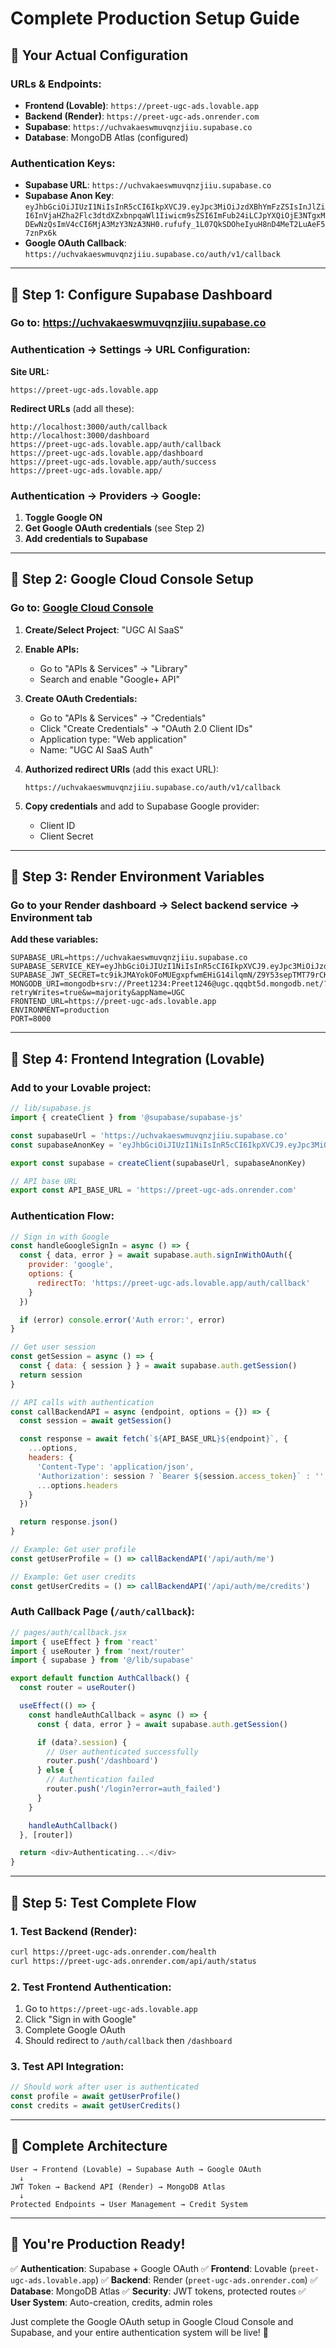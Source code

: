 # Complete Production Setup Guide

## 🔧 Your Actual Configuration

### **URLs & Endpoints:**
- **Frontend (Lovable)**: `https://preet-ugc-ads.lovable.app`
- **Backend (Render)**: `https://preet-ugc-ads.onrender.com`
- **Supabase**: `https://uchvakaeswmuvqnzjiiu.supabase.co`
- **Database**: MongoDB Atlas (configured)

### **Authentication Keys:**
- **Supabase URL**: `https://uchvakaeswmuvqnzjiiu.supabase.co`
- **Supabase Anon Key**: `eyJhbGciOiJIUzI1NiIsInR5cCI6IkpXVCJ9.eyJpc3MiOiJzdXBhYmFzZSIsInJlZiI6InVjaHZha2Flc3dtdXZxbnpqaWl1Iiwicm9sZSI6ImFub24iLCJpYXQiOjE3NTgxMDEwNzQsImV4cCI6MjA3MzY3NzA3NH0.rufufy_1L07QkSDOheIyuH8nD4MeT2LuAeF57znPx6k`
- **Google OAuth Callback**: `https://uchvakaeswmuvqnzjiiu.supabase.co/auth/v1/callback`

---

## 🎯 Step 1: Configure Supabase Dashboard

### **Go to:** https://uchvakaeswmuvqnzjiiu.supabase.co

### **Authentication → Settings → URL Configuration:**

**Site URL:**
```
https://preet-ugc-ads.lovable.app
```

**Redirect URLs** (add all these):
```
http://localhost:3000/auth/callback
http://localhost:3000/dashboard
https://preet-ugc-ads.lovable.app/auth/callback
https://preet-ugc-ads.lovable.app/dashboard
https://preet-ugc-ads.lovable.app/auth/success
https://preet-ugc-ads.lovable.app/
```

### **Authentication → Providers → Google:**
1. **Toggle Google ON**
2. **Get Google OAuth credentials** (see Step 2)
3. **Add credentials to Supabase**

---

## 🎯 Step 2: Google Cloud Console Setup

### **Go to:** [Google Cloud Console](https://console.cloud.google.com)

1. **Create/Select Project**: "UGC AI SaaS"
2. **Enable APIs:**
   - Go to "APIs & Services" → "Library"
   - Search and enable "Google+ API"

3. **Create OAuth Credentials:**
   - Go to "APIs & Services" → "Credentials"
   - Click "Create Credentials" → "OAuth 2.0 Client IDs"
   - Application type: "Web application"
   - Name: "UGC AI SaaS Auth"

4. **Authorized redirect URIs** (add this exact URL):
   ```
   https://uchvakaeswmuvqnzjiiu.supabase.co/auth/v1/callback
   ```

5. **Copy credentials** and add to Supabase Google provider:
   - Client ID
   - Client Secret

---

## 🎯 Step 3: Render Environment Variables

### **Go to your Render dashboard** → Select backend service → Environment tab

**Add these variables:**
```
SUPABASE_URL=https://uchvakaeswmuvqnzjiiu.supabase.co
SUPABASE_SERVICE_KEY=eyJhbGciOiJIUzI1NiIsInR5cCI6IkpXVCJ9.eyJpc3MiOiJzdXBhYmFzZSIsInJlZiI6InVjaHZha2Flc3dtdXZxbnpqaWl1Iiwicm9sZSI6InNlcnZpY2Vfcm9sZSIsImlhdCI6MTc1ODEwMTA3NCwiZXhwIjoyMDczNjc3MDc0fQ.uDdK083H69paciaAyDm7jGny9qBzwqepuY3tQRIWyHg
SUPABASE_JWT_SECRET=tc9ikJMAYokOFoMUEgxpfwmEHiG14ilqmN/Z9Y53sepTMT79rCKE1ED7GPl7poeh2Ym55mCe3aURQzuAU5IJ7w==
MONGODB_URI=mongodb+srv://Preet1234:Preet1246@ugc.qqqbt5d.mongodb.net/?retryWrites=true&w=majority&appName=UGC
FRONTEND_URL=https://preet-ugc-ads.lovable.app
ENVIRONMENT=production
PORT=8000
```

---

## 🎯 Step 4: Frontend Integration (Lovable)

### **Add to your Lovable project:**

```javascript
// lib/supabase.js
import { createClient } from '@supabase/supabase-js'

const supabaseUrl = 'https://uchvakaeswmuvqnzjiiu.supabase.co'
const supabaseAnonKey = 'eyJhbGciOiJIUzI1NiIsInR5cCI6IkpXVCJ9.eyJpc3MiOiJzdXBhYmFzZSIsInJlZiI6InVjaHZha2Flc3dtdXZxbnpqaWl1Iiwicm9sZSI6ImFub24iLCJpYXQiOjE3NTgxMDEwNzQsImV4cCI6MjA3MzY3NzA3NH0.rufufy_1L07QkSDOheIyuH8nD4MeT2LuAeF57znPx6k'

export const supabase = createClient(supabaseUrl, supabaseAnonKey)

// API base URL
export const API_BASE_URL = 'https://preet-ugc-ads.onrender.com'
```

### **Authentication Flow:**

```javascript
// Sign in with Google
const handleGoogleSignIn = async () => {
  const { data, error } = await supabase.auth.signInWithOAuth({
    provider: 'google',
    options: {
      redirectTo: 'https://preet-ugc-ads.lovable.app/auth/callback'
    }
  })

  if (error) console.error('Auth error:', error)
}

// Get user session
const getSession = async () => {
  const { data: { session } } = await supabase.auth.getSession()
  return session
}

// API calls with authentication
const callBackendAPI = async (endpoint, options = {}) => {
  const session = await getSession()

  const response = await fetch(`${API_BASE_URL}${endpoint}`, {
    ...options,
    headers: {
      'Content-Type': 'application/json',
      'Authorization': session ? `Bearer ${session.access_token}` : '',
      ...options.headers
    }
  })

  return response.json()
}

// Example: Get user profile
const getUserProfile = () => callBackendAPI('/api/auth/me')

// Example: Get user credits
const getUserCredits = () => callBackendAPI('/api/auth/me/credits')
```

### **Auth Callback Page** (`/auth/callback`):

```javascript
// pages/auth/callback.jsx
import { useEffect } from 'react'
import { useRouter } from 'next/router'
import { supabase } from '@/lib/supabase'

export default function AuthCallback() {
  const router = useRouter()

  useEffect(() => {
    const handleAuthCallback = async () => {
      const { data, error } = await supabase.auth.getSession()

      if (data?.session) {
        // User authenticated successfully
        router.push('/dashboard')
      } else {
        // Authentication failed
        router.push('/login?error=auth_failed')
      }
    }

    handleAuthCallback()
  }, [router])

  return <div>Authenticating...</div>
}
```

---

## 🎯 Step 5: Test Complete Flow

### **1. Test Backend (Render):**
```bash
curl https://preet-ugc-ads.onrender.com/health
curl https://preet-ugc-ads.onrender.com/api/auth/status
```

### **2. Test Frontend Authentication:**
1. Go to `https://preet-ugc-ads.lovable.app`
2. Click "Sign in with Google"
3. Complete Google OAuth
4. Should redirect to `/auth/callback` then `/dashboard`

### **3. Test API Integration:**
```javascript
// Should work after user is authenticated
const profile = await getUserProfile()
const credits = await getUserCredits()
```

---

## 🎯 Complete Architecture

```
User → Frontend (Lovable) → Supabase Auth → Google OAuth
  ↓
JWT Token → Backend API (Render) → MongoDB Atlas
  ↓
Protected Endpoints → User Management → Credit System
```

---

## 🚀 You're Production Ready!

✅ **Authentication**: Supabase + Google OAuth
✅ **Frontend**: Lovable (`preet-ugc-ads.lovable.app`)
✅ **Backend**: Render (`preet-ugc-ads.onrender.com`)
✅ **Database**: MongoDB Atlas
✅ **Security**: JWT tokens, protected routes
✅ **User System**: Auto-creation, credits, admin roles

Just complete the Google OAuth setup in Google Cloud Console and Supabase, and your entire authentication system will be live! 🎉
